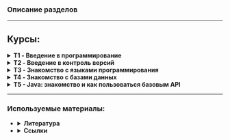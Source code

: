 ### Описание разделов ###
----------
## Курсы:

<details><summary><b>T1 - Введение в программирование</b></summary><blockquote>
    <details><summary><u>Лекции</u></summary><blockquote>
        <li>T1L1 - Урок 1. Что такое программирование и языки программирования <b>{решения на python}</b></li>
        <li>T1L2 - Урок 2. Базовые алгоритмы и массив как структура данных <b>{решение на javascript + html + Блок-схема}</b></li>
        <li>T1L3 - Урок 3. Сложность и стоимость алгоритмов <b>{.java}</b></li>
    </blockquote></details>
    <details><summary><u>Семинары</u></summary><blockquote>
        <li>T1S1 - Урок 1. Создаём и записываем свои первые алгоритмы <b>{Блок-схемы + .py}</b></li>
        <li>T1S2 - Урок 2. Решаем задачи с массивами <b>{Блок-схемы + .java}</b></li>
        <li>T1S3 - Урок 3. Сравниваем разные алгоритмы решения задач <b>{Блок-схемы + псевдокод}</b></li>
    </blockquote>
    </details>
    <i>Изучение алгоритмов, блок схем, псевдокода. Папка *T1. Пробуем реализацию алгоритмов с помощью:
        <ul><li>python</li>
        <li>java</li>
        <li>javascript+html+css</li></ul></i>
</blockquote></details>

<details><summary><b>T2 - Введение в контроль версий</b></summary><blockquote>
    <details><summary><U>Лекции</u></summary><blockquote>
        <li>T2L1 - Урок 1. Знакомство с контролем версий <b>{команды Git}</b></li>
        <li>T2L2 - Урок 2. Установка и настройка системы контроля версий <b>{Синтаксис Markdown + новые команды Git}</b></li>
        <li>T2L3 - Урок 3. Углубляемся в контроль версий <b>{Принцип работы с удаленными репозиториями}</b></li>
    </blockquote></details>
    <details><summary><u>Семинары</u></summary><blockquote>
        <li>T2S1 - Урок 1. Первое использование контроля версий <b>{Установка, настройка, основные комманды Git}</b></li>
        <li>T2S2 - Урок 2. Второе использование контроля версий <b>{Продолжаем изучать Git}</b></li>
        <li>T2S3 - Урок 3. Работа с удалёнными репозиториями <b>{Fork, pull request}</b></li>
    </blockquote>
    </details>
    <details><summary><u>Ссылки</u></summary><blockquote>
        <li><a href="https://vimeo.com/showcase/5616060">Видео-скринкасты Git</a></li>
        <li><a href="https://drive.google.com/file/d/1oM6gS9rVMlnDim8KnLshgSjBByb1OKlG/view?usp=sharing">"Git для профессионального программиста", книга-руководство (Чакон С., Штрауб Б.) [2016 год]</a></li>
        <li><a href="https://learngitbranching.js.org/?locale=ru_RU">Интерактивный учебник Git</a></li>
    </blockquote>
    </details>
    <i>Знакомимся с контролем версии Git (установка, настройка, комманды управления). Работаем с локальными и удаленными репозиториями. Изучаем GitHub, коммандная работа, Fork, pull request. </i>
</blockquote></details>

<details><summary><b>T3 - Знакомство с языками программирования</b></summary><blockquote>
    <details><summary><U>Лекции</u></summary><blockquote>
        <li><a href="https://github.com/mgrom-dev/gb/tree/main/T3/T3L1">[T3L1]</a> - Урок 1. Введение</li>
        <li><a href="https://github.com/mgrom-dev/gb/tree/main/T3/T3L2">[T3L2]</a> - Урок 2. Массивы</li>
        <li><a href="https://github.com/mgrom-dev/gb/tree/main/T3/T3L3">[T3L3]</a> - Урок 3. Функции</li>
        <li><a href="https://github.com/mgrom-dev/gb/tree/main/T3/T3L4">[T3L4]</a> - Урок 4. Двумерные массивы</li>
        <li><a href="https://github.com/mgrom-dev/gb/tree/main/T3/T3L5">[T3L5]</a> - Урок 5. Рекурсия</li>
    </blockquote></details>
    <details><summary><u>Семинары</u></summary><blockquote>
        <li><a href="https://github.com/mgrom-dev/gb/tree/main/T3/T3S1">[T3S1]</a> - Урок 1. Введение</li>
        <li><a href="https://github.com/mgrom-dev/gb/tree/main/T3/T3S2">[T3S2]</a> - Урок 2. Простые Алгоритмы</li>
        <li><a href="https://github.com/mgrom-dev/gb/tree/main/T3/T3S3">[T3S3]</a> - Урок 3. Массивы</li>
        <li><a href="https://github.com/mgrom-dev/gb/tree/main/T3/T3S4">[T3S4]</a> - Урок 4. Функции</li>
        <li><a href="https://github.com/mgrom-dev/gb/tree/main/T3/T3S5">[T3S5]</a> - Урок 5. Двумерные массивы</li>
        <li><a href="https://github.com/mgrom-dev/gb/tree/main/T3/T3S6">[T3S6]</a> - Урок 6. Массивы и строки</li>
        <li><a href="https://github.com/mgrom-dev/gb/tree/main/T3/T3S7">[T3S7]</a> - Урок 7. Рекурсия</li>
    </blockquote>
    </details>
    <i>Знакомимся с языком программирования С#. </i>
</blockquote></details>

<details><summary><b>T4 - Знакомство с базами данных</b></summary><blockquote>
    <details><summary><U>Лекции</u></summary><blockquote>
        <li><a href="https://github.com/mgrom-dev/gb/tree/main/T4/T4L1">[T4L1]</a> - Урок 1. Знакомство с базами данных</li>
        <li><a href="https://github.com/mgrom-dev/gb/tree/main/T4/T4L2">[T4L2]</a> - Урок 2. Работа с данными из разных таблиц</li>
        <li><a href="https://github.com/mgrom-dev/gb/tree/main/T4/T4L3">[T4L3]</a> - Урок 3. Создание структуры базы данных</li>
        <li><a href="https://github.com/mgrom-dev/gb/tree/main/T4/T4L4">[T4L4]</a> - Урок 4. Дополнительная лекция</li>
    </blockquote></details>
    <details><summary><u>Семинары</u></summary><blockquote>
        <li><a href="https://github.com/mgrom-dev/gb/tree/main/T4/T4S1">[T4S1]</a> - Урок 1. Знакомство с базами данных</li>
        <li><a href="https://github.com/mgrom-dev/gb/tree/main/T4/T4S2">[T4S2]</a> - Урок 2. Работа с данными из разных таблиц</li>
        <li><a href="https://github.com/mgrom-dev/gb/tree/main/T4/T4S3">[T4S3]</a> - Урок 3. Создание структуры базы данных</li>
    </blockquote>
    </details>
    <i>Знакомимся с базами данных, основы организации БД и псевдокод</i>
    <li><a href="https://app.diagrams.net/">diagrams</a> - рисование диаграм, структур, схем</li>
</blockquote></details>

<details><summary><b>T5 - Java: знакомство и как пользоваться базовым API</b></summary><blockquote>
    <details><summary><U>Лекции</u></summary><blockquote>
        <li><a href="https://github.com/mgrom-dev/gb/tree/main/T5/T5L1">[T5L1]</a> - Урок 1. Знакомство с языком программирования Java</li>
        <li><a href="https://github.com/mgrom-dev/gb/tree/main/T5/T5L2">[T5L2]</a> - Урок 2. Почему вы не можете не использовать API</li>
        <li><a href="https://github.com/mgrom-dev/gb/tree/main/T5/T5L3">[T5L3]</a> - Урок 3. Коллекции JAVA: Введение</li>
        <li><a href="https://github.com/mgrom-dev/gb/tree/main/T5/T5L4">[T5L4]</a> - Урок 4. Хранение и обработка данных ч1: приоритетные коллекции</li>
        <li><a href="https://github.com/mgrom-dev/gb/tree/main/T5/T5L5">[T5L5]</a> - Урок 5. Хранение и обработка данных ч2: множество коллекций Map</li>
        <li><a href="https://github.com/mgrom-dev/gb/tree/main/T5/T5L6">[T5L6]</a> - Урок 6. Хранение и обработка данных ч3: множество коллекций Set</li>
    </blockquote></details>
    <details><summary><u>Семинары</u></summary><blockquote>
        <li><a href="https://github.com/mgrom-dev/gb/tree/main/T5/T5L1">[T5S1]</a> - Урок 1. Знакомство с языком программирования Java</li>
        <li><a href="https://github.com/mgrom-dev/gb/tree/main/T5/T5L2">[T5S2]</a> - Урок 2. Почему вы не можете не использовать API</li>
        <li><a href="https://github.com/mgrom-dev/gb/tree/main/T5/T5L3">[T5S3]</a> - Урок 3. Коллекции JAVA: Введение</li>
        <li><a href="https://github.com/mgrom-dev/gb/tree/main/T5/T5L4">[T5S4]</a> - Урок 4. Хранение и обработка данных ч1: приоритетные коллекции</li>
        <li><a href="https://github.com/mgrom-dev/gb/tree/main/T5/T5L5">[T5S5]</a> - Урок 5. Хранение и обработка данных ч2: множество коллекций Map</li>
        <li><a href="https://github.com/mgrom-dev/gb/tree/main/T5/T5L6">[T5S6]</a> - Урок 6. Хранение и обработка данных ч3: множество коллекций Set</li>
    </blockquote>
    </details>
    <i>Знакомимся c JAVA</i>
</blockquote></details>

----------
### Используемые материалы: ###
-   <details><summary><b>Литература</b></summary><blockquote>
    <a href="https://drive.google.com/file/d/1oM6gS9rVMlnDim8KnLshgSjBByb1OKlG/view?usp=sharing">"Git для профессионального программиста", книга-руководство (Чакон С., Штрауб Б.) [2016 год]</a><br>
    <a href="https://drive.google.com/file/d/1CjkZXx6XdUFt_zKHobq1jXFNbx7PJZeU/view?usp=sharing">"C# Полное руководство", (Шилдт Г.) [2011 год]</a><br>
    <a href="https://drive.google.com/file/d/1IgAalswZY2TyR9MloXbz21WlV-omLXds/view?usp=sharing">"Программирование на C# для начинающих. Особенности языка", (Васильев А. Н.) [2019 год]</a><br>
    <a href="https://drive.google.com/file/d/1NYRLOne2faqaiNk_2sWm2YeF3uI6uRVO/view?usp=sharing">"Разработка обслуживаемых программ на языке C#", (Джуст Виссер) [2017 год]</a><br>
    <a href="https://drive.google.com/file/d/1-AnPYXogP2v449gbKE2Jomkb89_JMMhk/view?usp=sharing">"Введение в системы баз данных", (К. Дж. Дейт) [2005 год]</a><br>
    <a href="https://drive.google.com/file/d/1_C51Vgy8kWtIhX2BKWluizd1skKOBU6w/view?usp=sharing">"MySQL по максимуму", (Бэрон Шварц, Вадим Ткаченко, Петр Зайцев) [2018 год]</a><br>
    <a href="https://drive.google.com/file/d/1QFhl8_WhDtqNHCytOrD_9QKOdUWOj0Ap/view?usp=sharing">"Семь баз данных за семь недель", (Джим Р. Уилсон, Эрик Редмонд) [2013 год]</a><br>
    <a href="https://drive.google.com/file/d/10irrXXXGbJzKCyKGgF1QRDnlw-pbiFNo/view?usp=sharing">"Потоковая обработка данных", (Эндрю Дж. Пселтис) [2018 год]</a><br>
    <a href="https://drive.google.com/file/d/10lF-au1JwD5eZOs8WZkZwerSp1Z_vMWS/view?usp=sharing">"PostgreSQL. Основы языка SQL", (Евгений Моргунов) [2018 год]</a><br>
    <a href="https://drive.google.com/file/d/10gv19UFLJSt_lIsviVKJZPNsev86qSVe/view?usp=sharing">"Базы данных" (Томас Коннолли, Каролин Бегг) [2003 год]</a><br>
    <a href="https://drive.google.com/file/d/12Cs70RVAcHVwr7lGPgQl4ZbQ0r1yUNXa/view?usp=sharing">"MongoDB в действии" (Кайл Бэнкер) [2012 год]</a><br>
    <a href="https://drive.google.com/file/d/12IP1_I0l_ZEQQk7C6AD1Hm_AOIiV8vCw/view?usp=sharing">"MySQL. Сборник рецептов" (Поль Дюбуа) [2007 год]</a><br>
    <a href="https://drive.google.com/file/d/12W-JPaIQmbs5E8LzBaHHsaKAURB1cBXJ/view?usp=sharing">"Системы баз данных" (Гектор Гарсиа-Молина, Джеффри Ульман, Дженнифер Уидом) [2003 год]</a><br>
    <a href="https://drive.google.com/file/d/12Il9N7AYOFEOcLSNCcwk6CRzcEXG3bfZ/view?usp=sharing">"Секреты Oracle SQL" (Санжей Мишра, Алан Бьюли) [2003 год]</a><br>
    </blockquote></details>

-   <details><summary><b>Ссылки</b></summary><blockquote>
    <a href="https://app.diagrams.net/">Diagrams</a> - создание блок-схем<br>
    <a href="https://www.notion.so/">Notion</a> - заметки, блокнот<br>
    <a href="https://obsidian.md/">Obsidian</a> - заметки, блокнот<br>
    <a href="https://learn.microsoft.com/ru-ru/contribute/content/markdown-reference">Markdown</a> - справочные материалы по Markdown<br>
    <a href="https://dotnetfiddle.net/#">dotnetfiddle</a> - онлайн компилятор c#<br>
    <a href="https://migeel.sk/blog/2024/01/02/building-a-self-contained-game-in-csharp-under-2-kilobytes/">статья C#</a> - Создание автономной игры на C# размером менее 2 килобайт.<br>
    <a href="https://metanit.com/">сайт по программированию</a> - справочные материалы для программистов по: asm, c#, c, c++, java, web, python, sql, mongoDB, go, vb.net, swift, kotlin, dart, php, rust, f#<br>
    <u><b>Онлайн тренажеры метода слепой печати:</b></u><br>
    &emsp;<a href="https://typerun.top/#rus_basic">TypeRun</a><br>
    &emsp;<a href="https://www.typingstudy.com/">TypingStudy</a><br>
    &emsp;<a href="https://stamina-online.com/">Stamina</a><br>
    &emsp;<a href="https://klavogonki.ru/">Klavogonki</a> - в виде игры<br>
    &emsp;<a href="https://typing.io/">Typing</a> - для программистов<br>
    </blockquote></details>
